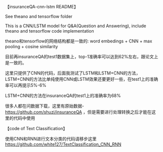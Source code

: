 【insuranceQA-cnn-lstm README】

See theano and tensorflow folder

This is a CNN/LSTM model for Q&A(Question and Answering), include theano and tensorflow code implementation

theano和tensorflow的网络结构都是一致的:
word embedings + CNN + max pooling + cosine similarity

目前再insuranceQA的test1数据集上，top-1准确率可以达到62%左右，跟论文上是一致的。

这里只提供了CNN的代码，后面我测试了LSTM和LSTM+CNN的方法，LSTM+CNN的方法比单纯使用CNN或LSTM效果还要更好一些，在test1上的准确率可以再提示5%-6%

LSTM+CNN的方法在insuranceQA的test1上的准确率为68%

很多人都在问数据下载，这里有原始数据-https://github.com/shuzi/insuranceQA ，但是需要进行处理转换之后才能在这里的代码中使用

【code of Text Classification】

使用CNN和RNN进行文本分类的代码请移步这里 https://github.com/white127/TextClassification_CNN_RNN
